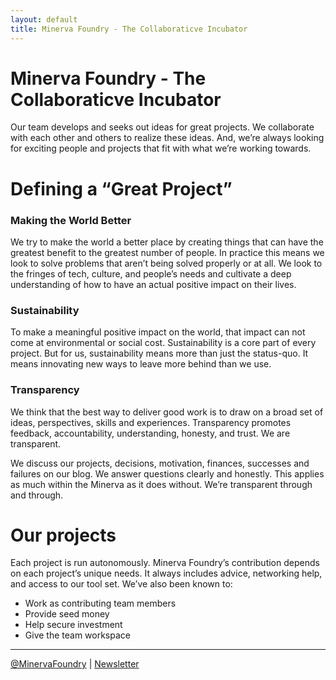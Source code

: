 ```yaml
---
layout: default
title: Minerva Foundry - The Collaboraticve Incubator
---
```


# Minerva Foundry - The Collaboraticve Incubator

Our team develops and seeks out ideas for great projects. We collaborate with each other and others to realize these ideas. And, we’re always looking for exciting people and projects that fit with what we’re working towards.

# Defining a “Great Project”

### Making the World Better
We try to make the world a better place by creating things that can have the greatest benefit to the greatest number of people. In practice this means we look to solve problems that aren’t being solved properly or at all. We look to the fringes of tech, culture, and people’s needs and cultivate a deep understanding of how to have an actual positive impact on their lives.

### Sustainability
To make a meaningful positive impact on the world, that impact can not come at environmental or social cost. Sustainability is a core part of every project. But for us, sustainability means more than just the status-quo. It means innovating new ways to leave more behind than we use. 

### Transparency
We think that the best way to deliver good work is to draw on a broad set of ideas, perspectives, skills and experiences. Transparency promotes feedback, accountability, understanding, honesty, and trust. We are transparent.

We discuss our projects, decisions, motivation, finances, successes and failures on our blog. We answer questions clearly and honestly. This applies as much within the Minerva as it does without. We’re transparent through and through. 

# Our projects

Each project is run autonomously. Minerva Foundry’s contribution depends on each project’s unique needs. It always includes advice, networking help, and access to our tool set. We’ve also been known to:
* Work as contributing team members
* Provide seed money
* Help secure investment
* Give the team workspace

-----

<a href="https://twitter.com/MinervaFoundry">@MinervaFoundry</a>   |     <a href="http://minervafoundry.com/newsletter/">Newsletter</a>
